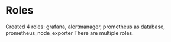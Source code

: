 # Roles

Created 4 roles: grafana, alertmanager, prometheus as database, prometheus_node_exporter
There are multiple roles.
